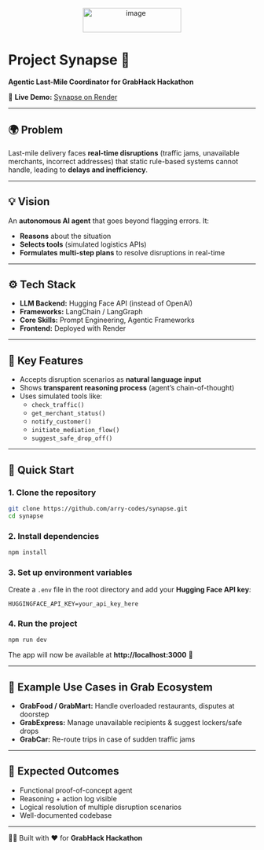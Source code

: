 
<p align="center">
  <img width="200" height="50" alt="image" src="https://github.com/user-attachments/assets/8c9c89f5-d7c0-4da3-891d-29d61f441acb" />
</p>

# Project Synapse 🚀  
**Agentic Last-Mile Coordinator for GrabHack Hackathon**  

🔗 **Live Demo:** [Synapse on Render](https://synapse-rej4.onrender.com/)  

---

## 🌍 Problem  
Last-mile delivery faces **real-time disruptions** (traffic jams, unavailable merchants, incorrect addresses) that static rule-based systems cannot handle, leading to **delays and inefficiency**.  

---

## 💡 Vision  
An **autonomous AI agent** that goes beyond flagging errors. It:  
- **Reasons** about the situation  
- **Selects tools** (simulated logistics APIs)  
- **Formulates multi-step plans** to resolve disruptions in real-time  

---

## ⚙️ Tech Stack  
- **LLM Backend:** Hugging Face API (instead of OpenAI)  
- **Frameworks:** LangChain / LangGraph  
- **Core Skills:** Prompt Engineering, Agentic Frameworks  
- **Frontend:** Deployed with Render  

---

## 🔑 Key Features  
- Accepts disruption scenarios as **natural language input**  
- Shows **transparent reasoning process** (agent’s chain-of-thought)  
- Uses simulated tools like:  
  - `check_traffic()`  
  - `get_merchant_status()`  
  - `notify_customer()`  
  - `initiate_mediation_flow()`  
  - `suggest_safe_drop_off()`  

---

## 🚀 Quick Start  

### 1. Clone the repository  
```bash
git clone https://github.com/arry-codes/synapse.git
cd synapse
```

### 2. Install dependencies  
```bash
npm install
```

### 3. Set up environment variables  
Create a `.env` file in the root directory and add your **Hugging Face API key**:  
```env
HUGGINGFACE_API_KEY=your_api_key_here
```

### 4. Run the project  
```bash
npm run dev
```

The app will now be available at **http://localhost:3000** 🎉  

---

## 🚚 Example Use Cases in Grab Ecosystem  
- **GrabFood / GrabMart:** Handle overloaded restaurants, disputes at doorstep  
- **GrabExpress:** Manage unavailable recipients & suggest lockers/safe drops  
- **GrabCar:** Re-route trips in case of sudden traffic jams  

---

## 📜 Expected Outcomes  
- Functional proof-of-concept agent  
- Reasoning + action log visible  
- Logical resolution of multiple disruption scenarios  
- Well-documented codebase  

---

👨‍💻 Built with ❤️ for **GrabHack Hackathon**  
